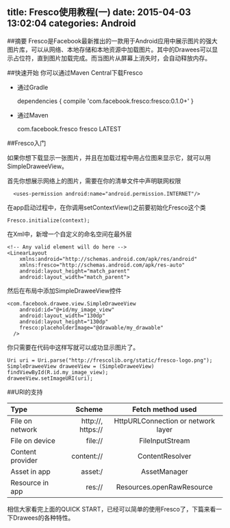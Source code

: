 title: Fresco使用教程(一)
date: 2015-04-03 13:02:04
categories:  Android
---


##摘要
Fresco是Facebook最新推出的一款用于Android应用中展示图片的强大图片库，可以从网络、本地存储和本地资源中加载图片。其中的Drawees可以显示占位符，直到图片加载完成。而当图片从屏幕上消失时，会自动释放内存。

<!--more-->

##快速开始
你可以通过Maven Central下载Fresco
- 通过Gradle

	dependencies {
	  compile 'com.facebook.fresco:fresco:0.1.0+'
	}

- 通过Maven

	<dependency>
	  <groupId>com.facebook.fresco</groupId>
	  <artifactId>fresco</artifactId>
	  <version>LATEST</version>
	</dependency>


##Fresco入门

如果你想下载显示一张图片，并且在加载过程中用占位图来显示它，就可以用SimpleDraweeView。

首先你想展示网络上的图片，需要在你的清单文件中声明联网权限

	  <uses-permission android:name="android.permission.INTERNET"/>

在app启动过程中，在你调用setContextView()之前要初始化Fresco这个类

	Fresco.initialize(context);

在Xml中，新增一个自定义的命名空间在最外层

	<!-- Any valid element will do here -->
	<LinearLayout 
	    xmlns:android="http://schemas.android.com/apk/res/android"
	    xmlns:fresco="http://schemas.android.com/apk/res-auto"
	    android:layout_height="match_parent"
	    android:layout_width="match_parent">

然后在布局中添加SimpleDraweeView控件

	<com.facebook.drawee.view.SimpleDraweeView
	    android:id="@+id/my_image_view"
	    android:layout_width="130dp"
	    android:layout_height="130dp"
	    fresco:placeholderImage="@drawable/my_drawable"
	  />

你只需要在代码中这样写就可以成功显示图片了。

	Uri uri = Uri.parse("http://frescolib.org/static/fresco-logo.png");
	SimpleDraweeView draweeView = (SimpleDraweeView) findViewById(R.id.my_image_view);
	draweeView.setImageURI(uri);

##URI的支持

| Type      |    Scheme     |     Fetch method used    |
| :-------- | --------: | :-------:          |
| File on network  | http://, https://    |  HttpURLConnection or network layer   |
| File on device   | file://                     | FileInputStream                                             |
| Content provider | content://         |ContentResolver|
| Asset in app     |	asset:/       | AssetManager|
| Resource in app  |res://                |Resources.openRawResource|

相信大家看完上面的QUICK START，已经可以简单的使用Fresco了，下篇来看一下Drawees的各种特性。